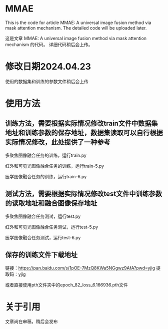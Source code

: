 # MMAE
This is the code for article MMAE: A universal image fusion method via mask attention mechanism.
The detailed code will be uploaded later.

这是文章 MMAE: A universal image fusion method via mask attention mechanism 的代码。
详细代码稍后会上传。

# 修改日期2024.04.23
使用的数据集和训练的参数文件稍后会上传

# 使用方法
## 训练方法，需要根据实际情况修改train文件中数据集地址和训练参数的保存地址，数据集读取可以自行根据实际情况修改，此处提供了一种参考
多聚焦图像融合任务的训练，运行train.py

红外和可见光图像融合任务的训练，运行train-5.py

医学图像融合任务的训练，运行train-6.py

## 测试方法，需要根据实际情况修改test文件中训练参数的读取地址和融合图像保存地址
多聚焦图像融合任务测试，运行test.py

红外和可见光图像融合任务测试，运行test-5.py

医学图像融合任务测试，运行test-6.py

## 保存的训练文件下载地址
链接：https://pan.baidu.com/s/1pOE-7MzQ8KWa5NGgwz9AfA?pwd=yjig 
提取码：yjig 

或者直接使用pth文件夹中的epoch_82_loss_6.166936.pth文件

# 关于引用
文章尚在审稿，稍后会发布
